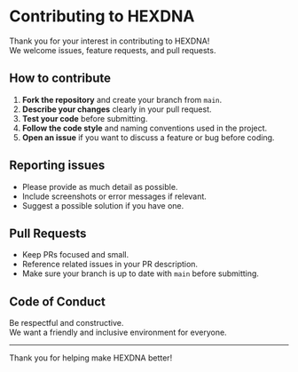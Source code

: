 # Contributing to HEXDNA

Thank you for your interest in contributing to HEXDNA!  
We welcome issues, feature requests, and pull requests.

## How to contribute

1. **Fork the repository** and create your branch from `main`.
2. **Describe your changes** clearly in your pull request.
3. **Test your code** before submitting.
4. **Follow the code style** and naming conventions used in the project.
5. **Open an issue** if you want to discuss a feature or bug before coding.

## Reporting issues

- Please provide as much detail as possible.
- Include screenshots or error messages if relevant.
- Suggest a possible solution if you have one.

## Pull Requests

- Keep PRs focused and small.
- Reference related issues in your PR description.
- Make sure your branch is up to date with `main` before submitting.

## Code of Conduct

Be respectful and constructive.  
We want a friendly and inclusive environment for everyone.

---

Thank you for helping make HEXDNA better!